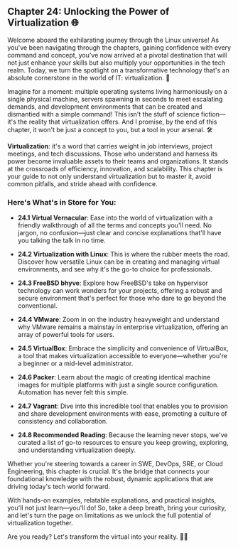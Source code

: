 ## Chapter 24: Unlocking the Power of Virtualization 🌐

Welcome aboard the exhilarating journey through the Linux universe! As you've been navigating through the chapters, gaining confidence with every command and concept, you've now arrived at a pivotal destination that will not just enhance your skills but also multiply your opportunities in the tech realm. Today, we turn the spotlight on a transformative technology that's an absolute cornerstone in the world of IT: virtualization. 🚀

Imagine for a moment: multiple operating systems living harmoniously on a single physical machine, servers spawning in seconds to meet escalating demands, and development environments that can be created and dismantied with a simple command! This isn't the stuff of science fiction—it's the reality that virtualization offers. And I promise, by the end of this chapter, it won't be just a concept to you, but a tool in your arsenal. 🛠️

**Virtualization**: it's a word that carries weight in job interviews, project meetings, and tech discussions. Those who understand and harness its power become invaluable assets to their teams and organizations. It stands at the crossroads of efficiency, innovation, and scalability. This chapter is your guide to not only understand virtualization but to master it, avoid common pitfalls, and stride ahead with confidence. 

### Here's What's in Store for You:

- **24.1 Virtual Vernacular**: Ease into the world of virtualization with a friendly walkthrough of all the terms and concepts you'll need. No jargon, no confusion—just clear and concise explanations that'll have you talking the talk in no time.

- **24.2 Virtualization with Linux**: This is where the rubber meets the road. Discover how versatile Linux can be in creating and managing virtual environments, and see why it's the go-to choice for professionals.

- **24.3 FreeBSD bhyve**: Explore how FreeBSD's take on hypervisor technology can work wonders for your projects, offering a robust and secure environment that's perfect for those who dare to go beyond the conventional.

- **24.4 VMware**: Zoom in on the industry heavyweight and understand why VMware remains a mainstay in enterprise virtualization, offering an array of powerful tools for users.

- **24.5 VirtualBox**: Embrace the simplicity and convenience of VirtualBox, a tool that makes virtualization accessible to everyone—whether you're a beginner or a mid-level administrator.

- **24.6 Packer**: Learn about the magic of creating identical machine images for multiple platforms with just a single source configuration. Automation has never felt this simple.

- **24.7 Vagrant**: Dive into this incredible tool that enables you to provision and share development environments with ease, promoting a culture of consistency and collaboration.

- **24.8 Recommended Reading**: Because the learning never stops, we've curated a list of go-to resources to ensure you keep growing, exploring, and understanding virtualization deeply.

Whether you're steering towards a career in SWE, DevOps, SRE, or Cloud Engineering, this chapter is crucial. It's the bridge that connects your foundational knowledge with the robust, dynamic applications that are driving today's tech world forward. 

With hands-on examples, relatable explanations, and practical insights, you'll not just learn—you'll do! So, take a deep breath, bring your curiosity, and let's turn the page on limitations as we unlock the full potential of virtualization together.

Are you ready? Let's transform the virtual into your reality. 🌟🌐